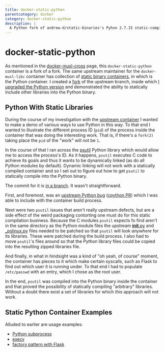 ```yaml
---
title: docker-static-python
parentcategory: docker
category: docker-static-python
description: |
  A Python fork of andrew-d/static-binaries's Pyhon 2.7.15 static-compiled into a container image with a discussion of method and inclusion of third party libraries (psutil).
---
```

# docker-static-python

As mentioned in the [docker-musl-cross](./docker-musl-cross.html) page, this `docker-static-python` container is a fork of a fork. The same upstream maintainer for the `docker-musl-libc` container has collection of [static binary containers](https://github.com/andrew-d/static-binaries), in which is the Python container. I created a [fork](https://github.com/lisa/static-binaries) of the upstream branch, inside which [I upgraded the Python version](https://github.com/lisa/static-binaries/tree/update-python-version) and demonstrated the ability to statically include other libraries into the Python binary.

## Python With Static Libraries

During the course of my investigation with the [upstream container](https://github.com/andrew-d/static-binaries) I wanted to make a demo of various ways to use Python in this way. To that end I wanted to illustrate the different process ID (`pid`) of the process inside the container that was doing the interesting work. That is, if there's a `fork(2)` taking place the `pid` of the "work" will not be `1`.

In the course of that I ran across the [psutil](https://github.com/giampaolo/psutil) Python library which would allow me to access the process's ID. As it happens, `psutil` executes C code to achieve its goals and thus it wants to be dynamically linked (as do all Python modules by default). Dynamic linking will not work with a statically compiled container and so I set out to figure out how to get `psutil` to statically compile into the Python binary.

The commit for it is [in a branch](https://github.com/lisa/static-binaries/commit/c1536cc8a80461c3f41538170a39da0ed5255535). It wasn't straightforward.

First, and foremost, was an [upstream Python bug](https://bugs.python.org/issue7938) ([cpython PR](https://github.com/python/cpython/pull/4338)) which I was able to include with the container build process.

Next were two `psutil` issues that aren't really upstream defects, but are a side effect of the weird packaging contorting one must do for this static compilation business. Because the C modules `psutil` expects fo find aren't in the same directory as the Python module files the upstream [__init__.py](https://github.com/giampaolo/psutil/blob/91b0d9c05d5781d3cf6594f2a3660ee897be0345/psutil/__init__.py#L99) and [\_pslinux.py](https://github.com/giampaolo/psutil/blob/91b0d9c05d5781d3cf6594f2a3660ee897be0345/psutil/_pslinux.py#L26-L27) files needed to be patched so that `psutil` will look _anywhere_ for its libraries. These were patched during the build process. I also had to move `psutil`'s files around so that the Python library files could be copied into the resulting zipped libraries file.

And finally, in what in hindsight was a kind of "oh yeah, of course" moment, the container has pieces to it which make certain syscalls, such as Flask to find out which user it is running under. To that end I had to populate `/etc/passwd` with an entry, which I chose as the root user.

In the end, `psutil` was compiled into the Python binary inside the container and that proved the possibility of statically compiling "arbitrary" libraries. Without a doubt there exist a set of libraries for which this approach will not work.

## Static Python Container Examples

Alluded to earlier are usage examples:

* [Python subprocess](https://github.com/lisa/docker-sample-static-python/tree/master/subprocess)
* [execv](https://github.com/lisa/docker-sample-static-python/tree/master/execv)
* [factory pattern with Flask](https://github.com/lisa/docker-sample-static-python/tree/master/factory)
